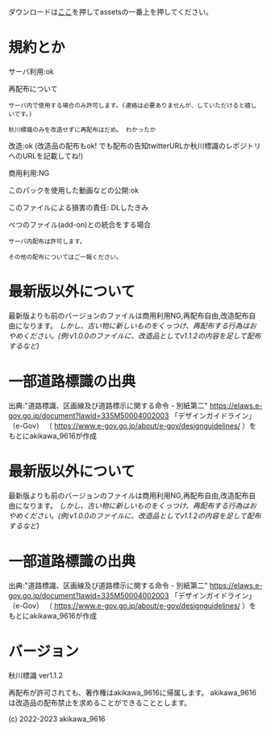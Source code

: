 ダウンロードは[ここ](https://github.com/akikawaken/akikawahyousiki/releases/tag/v1.1.2 "ahaha")を押してassetsの一番上を押してください。

# 規約とか

サーバ利用:ok

再配布について

	サーバ内で使用する場合のみ許可します。(連絡は必要ありませんが、していただけると嬉しいです。)
	
	秋川標識のみを改造せずに再配布はだめ。 わかったか
	
改造:ok (改造品の配布もok! でも配布の告知twitterURLか秋川標識のレポジトリへのURLを記載してね!)

商用利用:NG

このパックを使用した動画などの公開:ok

このファイルによる損害の責任: DLしたきみ

べつのファイル(add-on)との統合をする場合

	サーバ内配布は許可します。
	
	その他の配布についてはご一報ください。

# 最新版以外について

最新版よりも前のバージョンのファイルは商用利用NG,再配布自由,改造配布自由になります。
*しかし、古い物に新しいものをくっつけ、再配布する行為はおやめください。(例:v1.0.0のファイルに、改造品としてv1.1.2の内容を足して配布するなど)*

# 一部道路標識の出典
出典:"道路標識、区画線及び道路標示に関する命令 - 別紙第二" https://elaws.e-gov.go.jp/document?lawid=335M50004002003
「デザインガイドライン」（e-Gov） （ https://www.e-gov.go.jp/about/e-gov/designguidelines/ ）をもとにakikawa_9616が作成

# 最新版以外について

最新版よりも前のバージョンのファイルは商用利用NG,再配布自由,改造配布自由になります。
*しかし、古い物に新しいものをくっつけ、再配布する行為はおやめください。(例:v1.0.0のファイルに、改造品としてv1.1.2の内容を足して配布するなど)*

# 一部道路標識の出典
出典:"道路標識、区画線及び道路標示に関する命令 - 別紙第二" https://elaws.e-gov.go.jp/document?lawid=335M50004002003
「デザインガイドライン」（e-Gov） （ https://www.e-gov.go.jp/about/e-gov/designguidelines/ ）をもとにakikawa_9616が作成

# バージョン

秋川標識 ver1.1.2

再配布が許可されても、著作権はakikawa_9616に帰属します。
akikawa_9616は改造品の配布禁止を求めることができることとします。

(c) 2022-2023 akikawa_9616
